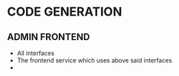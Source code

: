 

# CODE GENERATION

## ADMIN FRONTEND

- All interfaces
- The frontend service which uses above said interfaces
- 
